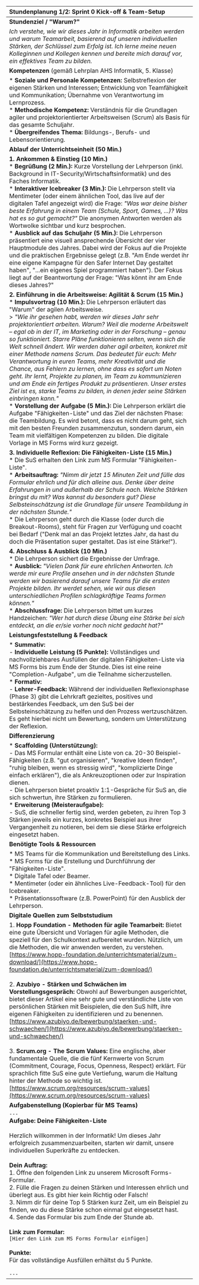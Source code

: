 | Stundenplanung 1/2: Sprint 0 Kick-off & Team-Setup |
| :--- |
| **Stundenziel / "Warum?"** |
| *Ich verstehe, wie wir dieses Jahr in Informatik arbeiten werden und warum Teamarbeit, basierend auf unseren individuellen Stärken, der Schlüssel zum Erfolg ist. Ich lerne meine neuen Kolleginnen und Kollegen kennen und bereite mich darauf vor, ein effektives Team zu bilden.* |
| **Kompetenzen** (gemäß Lehrplan AHS Informatik, 5. Klasse) |
| *   **Soziale und Personale Kompetenzen:** Selbstreflexion der eigenen Stärken und Interessen; Entwicklung von Teamfähigkeit und Kommunikation; Übernahme von Verantwortung im Lernprozess. <br> *   **Methodische Kompetenz:** Verständnis für die Grundlagen agiler und projektorientierter Arbeitsweisen (Scrum) als Basis für das gesamte Schuljahr. <br> *   **Übergreifendes Thema:** Bildungs-, Berufs- und Lebensorientierung. |
| **Ablauf der Unterrichtseinheit (50 Min.)** |
| **1. Ankommen & Einstieg (10 Min.)** <br> *   **Begrüßung (2 Min.):** Kurze Vorstellung der Lehrperson (inkl. Background in IT-Security/Wirtschaftsinformatik) und des Faches Informatik.<br> *   **Interaktiver Icebreaker (3 Min.):** Die Lehrperson stellt via Mentimeter (oder einem ähnlichen Tool, das live auf der digitalen Tafel angezeigt wird) die Frage: *"Was war deine bisher beste Erfahrung in einem Team (Schule, Sport, Games, ...)? Was hat es so gut gemacht?"* Die anonymen Antworten werden als Wortwolke sichtbar und kurz besprochen. <br> *   **Ausblick auf das Schuljahr (5 Min.):** Die Lehrperson präsentiert eine visuell ansprechende Übersicht der vier Hauptmodule des Jahres. Dabei wird der Fokus auf die Projekte und die praktischen Ergebnisse gelegt (z.B. "Am Ende werdet ihr eine eigene Kampagne für den Safer Internet Day gestaltet haben", "...ein eigenes Spiel programmiert haben"). Der Fokus liegt auf der Beantwortung der Frage: "Was könnt ihr am Ende dieses Jahres?" |
| **2. Einführung in die Arbeitsweise: Agilität & Scrum (15 Min.)** <br> *   **Impulsvortrag (10 Min.):** Die Lehrperson erläutert das "Warum" der agilen Arbeitsweise. <br>> *"Wie ihr gesehen habt, werden wir dieses Jahr sehr projektorientiert arbeiten. Warum? Weil die moderne Arbeitswelt – egal ob in der IT, im Marketing oder in der Forschung – genau so funktioniert. Starre Pläne funktionieren selten, wenn sich die Welt schnell ändert. Wir werden daher agil arbeiten, konkret mit einer Methode namens Scrum. Das bedeutet für euch: Mehr Verantwortung in euren Teams, mehr Kreativität und die Chance, aus Fehlern zu lernen, ohne dass es sofort um Noten geht. Ihr lernt, Projekte zu planen, im Team zu kommunizieren und am Ende ein fertiges Produkt zu präsentieren. Unser erstes Ziel ist es, starke Teams zu bilden, in denen jeder seine Stärken einbringen kann."* <br> *   **Vorstellung der Aufgabe (5 Min.):** Die Lehrperson erklärt die Aufgabe "Fähigkeiten-Liste" und das Ziel der nächsten Phase: die Teambildung. Es wird betont, dass es nicht darum geht, sich mit den besten Freunden zusammenzutun, sondern darum, ein Team mit vielfältigen Kompetenzen zu bilden. Die digitale Vorlage in MS Forms wird kurz gezeigt. |
| **3. Individuelle Reflexion: Die Fähigkeiten-Liste (15 Min.)** <br> *   Die SuS erhalten den Link zum MS Formular "Fähigkeiten-Liste". <br> *   **Arbeitsauftrag:** *"Nimm dir jetzt 15 Minuten Zeit und fülle das Formular ehrlich und für dich alleine aus. Denke über deine Erfahrungen in und außerhalb der Schule nach. Welche Stärken bringst du mit? Was kannst du besonders gut? Diese Selbsteinschätzung ist die Grundlage für unsere Teambildung in der nächsten Stunde."* <br> *   Die Lehrperson geht durch die Klasse (oder durch die Breakout-Rooms), steht für Fragen zur Verfügung und coacht bei Bedarf ("Denk mal an das Projekt letztes Jahr, da hast du doch die Präsentation super gestaltet. Das ist eine Stärke!"). |
| **4. Abschluss & Ausblick (10 Min.)** <br> *   Die Lehrperson sichert die Ergebnisse der Umfrage. <br> *   **Ausblick:** *"Vielen Dank für eure ehrlichen Antworten. Ich werde mir eure Profile ansehen und in der nächsten Stunde werden wir basierend darauf unsere Teams für die ersten Projekte bilden. Ihr werdet sehen, wie wir aus diesen unterschiedlichen Profilen schlagkräftige Teams formen können."* <br> *   **Abschlussfrage:** Die Lehrperson bittet um kurzes Handzeichen: *"Wer hat durch diese Übung eine Stärke bei sich entdeckt, an die er/sie vorher noch nicht gedacht hat?"* |
| **Leistungsfeststellung & Feedback** |
| *   **Summativ:** <br> - **Individuelle Leistung (5 Punkte):** Vollständiges und nachvollziehbares Ausfüllen der digitalen Fähigkeiten-Liste via MS Forms bis zum Ende der Stunde. Dies ist eine reine "Completion-Aufgabe", um die Teilnahme sicherzustellen. <br> *   **Formativ:** <br> - **Lehrer-Feedback:** Während der individuellen Reflexionsphase (Phase 3) gibt die Lehrkraft gezieltes, positives und bestärkendes Feedback, um den SuS bei der Selbsteinschätzung zu helfen und den Prozess wertzuschätzen. Es geht hierbei nicht um Bewertung, sondern um Unterstützung der Reflexion. |
| **Differenzierung** |
| *   **Scaffolding (Unterstützung):** <br> - Das MS Formular enthält eine Liste von ca. 20-30 Beispiel-Fähigkeiten (z.B. "gut organisieren", "kreative Ideen finden", "ruhig bleiben, wenn es stressig wird", "komplizierte Dinge einfach erklären"), die als Ankreuzoptionen oder zur Inspiration dienen. <br> - Die Lehrperson bietet proaktiv 1:1-Gespräche für SuS an, die sich schwertun, ihre Stärken zu formulieren. <br> *   **Erweiterung (Meisteraufgabe):** <br> - SuS, die schneller fertig sind, werden gebeten, zu ihren Top 3 Stärken jeweils ein kurzes, konkretes Beispiel aus ihrer Vergangenheit zu notieren, bei dem sie diese Stärke erfolgreich eingesetzt haben. |
| **Benötigte Tools & Ressourcen** |
| *   MS Teams für die Kommunikation und Bereitstellung des Links. <br> *   MS Forms für die Erstellung und Durchführung der "Fähigkeiten-Liste". <br> *   Digitale Tafel oder Beamer. <br> *   Mentimeter (oder ein ähnliches Live-Feedback-Tool) für den Icebreaker. <br> *   Präsentationssoftware (z.B. PowerPoint) für den Ausblick der Lehrperson. |
| **Digitale Quellen zum Selbststudium** |
| 1. **Hopp Foundation - Methoden für agile Teamarbeit:** Bietet eine gute Übersicht und Vorlagen für agile Methoden, die speziell für den Schulkontext aufbereitet wurden. Nützlich, um die Methoden, die wir anwenden werden, zu verstehen.<br>[https://www.hopp-foundation.de/unterrichtsmaterial/zum-download/](https://www.hopp-foundation.de/unterrichtsmaterial/zum-download/) <br><br> 2. **Azubiyo - Stärken und Schwächen im Vorstellungsgespräch:** Obwohl auf Bewerbungen ausgerichtet, bietet dieser Artikel eine sehr gute und verständliche Liste von persönlichen Stärken mit Beispielen, die den SuS hilft, ihre eigenen Fähigkeiten zu identifizieren und zu benennen. <br>[https://www.azubiyo.de/bewerbung/staerken-und-schwaechen/](https://www.azubiyo.de/bewerbung/staerken-und-schwaechen/) <br><br> 3. **Scrum.org - The Scrum Values:** Eine englische, aber fundamentale Quelle, die die fünf Kernwerte von Scrum (Commitment, Courage, Focus, Openness, Respect) erklärt. Für sprachlich fitte SuS eine gute Vertiefung, warum die Haltung hinter der Methode so wichtig ist.<br>[https://www.scrum.org/resources/scrum-values](https://www.scrum.org/resources/scrum-values) |
| **Aufgabenstellung (Kopierbar für MS Teams)** |
| `---` <br> **Aufgabe: Deine Fähigkeiten-Liste** <br><br> Herzlich willkommen in der Informatik! Um dieses Jahr erfolgreich zusammenzuarbeiten, starten wir damit, unsere individuellen Superkräfte zu entdecken. <br><br> **Dein Auftrag:** <br> 1. Öffne den folgenden Link zu unserem Microsoft Forms-Formular. <br> 2. Fülle die Fragen zu deinen Stärken und Interessen ehrlich und überlegt aus. Es gibt hier kein Richtig oder Falsch! <br> 3. Nimm dir für deine Top 5 Stärken kurz Zeit, um ein Beispiel zu finden, wo du diese Stärke schon einmal gut eingesetzt hast. <br> 4. Sende das Formular bis zum Ende der Stunde ab. <br><br> **Link zum Formular:** <br> `[Hier den Link zum MS Forms Formular einfügen]` <br><br> **Punkte:** <br> Für das vollständige Ausfüllen erhältst du 5 Punkte. <br><br> `---` |

